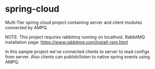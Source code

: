# spring-cloud
Multi-Tier spring cloud project containing server and client modules connected by AMPQ

NOTE: This project requires rabbitmq running on localhost. 
RabbitMQ installation page: https://www.rabbitmq.com/install-rpm.html


In this sample project we've connected clients to server to read configs from server. Also clients can publish/listen to native spring events using AMPQ.
